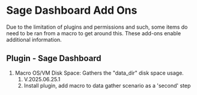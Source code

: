 # Sage Dashboard Add Ons

Due to the limitation of plugins and permissions and such, some items do need to be ran from a macro to get around this. These add-ons enable additional information.

## Plugin - Sage Dashboard

1. Macro OS/VM Disk Space: Gathers the "data_dir" disk space usage.
    1. V.2025.06.25.1
    1. Install plugin, add macro to data gather scenario as a 'second' step
